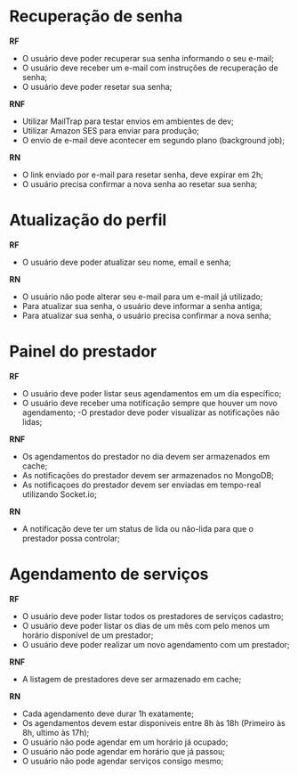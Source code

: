 # Recuperação de senha

**RF**
   - O usuário deve poder recuperar sua senha informando o seu e-mail;
   - O usuário deve receber um e-mail com instruções de recuperação de senha;
   - O usuário deve poder resetar sua senha;

**RNF**
   - Utilizar MailTrap para testar envios em ambientes de dev;
   - Utilizar Amazon SES para enviar para produção;
   - O envio de e-mail deve acontecer em segundo plano (background job);

**RN**
   - O link enviado por e-mail para resetar senha, deve expirar em 2h;
   - O usuário precisa confirmar a nova senha ao resetar sua senha;

# Atualização do perfil

**RF**

- O usuário deve poder atualizar seu nome, email e senha;

**RN**

- O usuário não pode alterar seu e-mail para um e-mail já utilizado;
- Para atualizar sua senha, o usuário deve informar a senha antiga;
- Para atualizar sua senha, o usuário precisa confirmar a nova senha;

# Painel do prestador

**RF**

- O usuário deve poder listar seus agendamentos em um dia específico;
- O usuário deve receber uma notificação sempre que houver um novo agendamento;
-O prestador deve poder visualizar as notificações não lidas;

**RNF**

- Os agendamentos do prestador no dia devem ser armazenados em cache;
- As notificações do prestador devem ser armazenados no MongoDB;
- As notificaçoes do prestador devem ser enviadas em tempo-real utilizando Socket.io;

**RN**

- A notificação deve ter um status de lida ou não-lida para que o prestador possa controlar;


# Agendamento de serviços


**RF**

- O usuário deve poder listar todos os prestadores de serviços cadastro;
- O usuário deve poder listar os dias de um mês com pelo menos um horário disponível de um prestador;
- O usuário deve poder realizar um novo agendamento com um prestador;

**RNF**

- A listagem de prestadores deve ser armazenado em cache;

**RN**

- Cada agendamento deve durar 1h exatamente;
- Os agendamentos devem estar disponiveis entre 8h às 18h (Primeiro às 8h, ultimo às 17h);
- O usuário não pode agendar em um horário já ocupado;
- O usuário não pode agendar em horário que já passou;
- O usuário não pode agendar serviços consigo mesmo;
